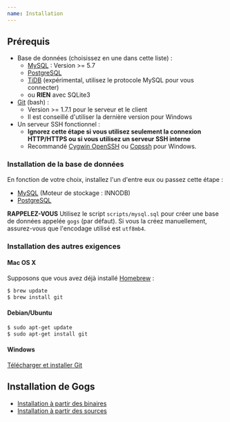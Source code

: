 ```yaml
---
name: Installation
---
```


## Prérequis

- Base de données (choisissez en une dans cette liste) :
    - [MySQL](http://dev.mysql.com) : Version >= 5.7
    - [PostgreSQL](http://www.postgresql.org/)
    - [TiDB](https://github.com/pingcap/tidb) (expérimental, utilisez le protocole MySQL pour vous connecter)
    - ou **RIEN** avec SQLite3
- [Git](http://git-scm.com/) (bash) :
    - Version >= 1.7.1 pour le serveur et le client
    - Il est conseillé d'utiliser la dernière version pour Windows
- Un serveur SSH fonctionnel :
    - **Ignorez cette étape si vous utilisez seulement la connexion HTTP/HTTPS ou si vous utilisez un serveur SSH interne**
    - Recommandé [Cygwin OpenSSH](http://docs.oracle.com/cd/E24628_01/install.121/e22624/preinstall_req_cygwin_ssh.htm) ou [Copssh](https://www.itefix.net/copssh) pour Windows.

### Installation de la base de données

En fonction de votre choix, installez l'un d'entre eux ou passez cette étape :

- [MySQL](http://dev.mysql.com/downloads/mysql/) (Moteur de stockage : INNODB)
- [PostgreSQL](http://www.postgresql.org/download/)

**RAPPELEZ-VOUS** Utilisez le script `scripts/mysql.sql` pour créer une base de données appelée `gogs` (par défaut). Si vous la créez manuellement, assurez-vous que l'encodage utilisé est `utf8mb4`.

### Installation des autres exigences

#### Mac OS X

Supposons que vous avez déjà installé [Homebrew](http://brew.sh/) :

```sh
$ brew update
$ brew install git
```

#### Debian/Ubuntu

```sh
$ sudo apt-get update
$ sudo apt-get install git
```

#### Windows

[Télécharger et installer Git](http://git-scm.com/downloads)

## Installation de Gogs

- [Installation à partir des binaires](/docs/installation/install_from_binary)
- [Installation à partir des sources](/docs/installation/install_from_source)
